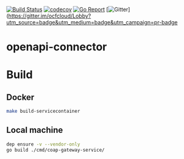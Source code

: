 [![Build Status](https://travis-ci.com/go-ocf/openapi-connector.svg?branch=master)](https://travis-ci.com/go-ocf/openapi-connector)
[![codecov](https://codecov.io/gh/go-ocf/openapi-connector/branch/master/graph/badge.svg)](https://codecov.io/gh/go-ocf/openapi-connector)
[![Go Report](https://goreportcard.com/badge/github.com/go-ocf/openapi-connector)](https://goreportcard.com/report/github.com/go-ocf/openapi-connector)
[![Gitter](https://badges.gitter.im/ocfcloud/Lobby.svg)](https://gitter.im/ocfcloud/Lobby?utm_source=badge&utm_medium=badge&utm_campaign=pr-badge

# openapi-connector

# Build

## Docker

```sh
make build-servicecontainer
```
## Local machine

```sh
dep ensure -v --vendor-only
go build ./cmd/coap-gateway-service/
```